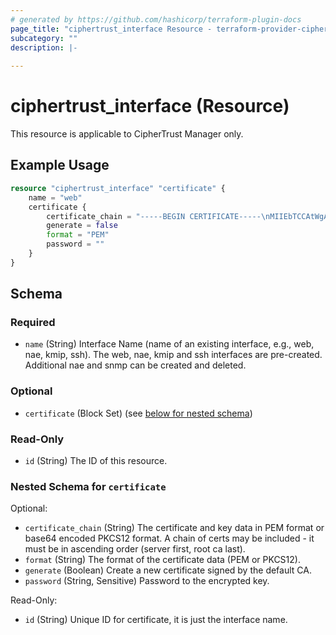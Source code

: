 ```yaml
---
# generated by https://github.com/hashicorp/terraform-plugin-docs
page_title: "ciphertrust_interface Resource - terraform-provider-ciphertrust"
subcategory: ""
description: |-
  
---
```


# ciphertrust_interface (Resource)

This resource is applicable to CipherTrust Manager only.

## Example Usage

```terraform
resource "ciphertrust_interface" "certificate" {
    name = "web"
    certificate {
        certificate_chain = "-----BEGIN CERTIFICATE-----\nMIIEbTCCAtWgAwIBAgIIYmL8wAp4ZjgwDQYJKoZIhvcNAQELBQAwbDEgMB4GA1UE\nAxMXcnN5c2xvZy50aGFsZXNncm91cC5jb20xDDAKBgNVBAsTA0NQTDEPMA0GA1UE\nChMGVGhhbGVzMQ8wDQYDVQQHEwZBdXN0aW4xCzAJBgNVBAgTAlRYMQswCQYDVQQG\nEwJVUzAeFw0yMjA0MjIxOTA2NDFaFw0yNTAxMTYxOTA2NDVaMGsxHzAdBgNVBAMT\nFmNsaWVudC50aGFsZXNncm91cC5jb20xDDAKBgNVBAsTA0NQTDEPMA0GA1UEChMG\nVGhhbGVzMQ8wDQYDVQQHEwZBdXN0aW4xCzAJBgNVBAgTAlRYMQswCQYDVQQGEwJV\nUzCCASIwDQYJKoZIhvcNAQEBBQADggEPADCCAQoCggEBAKfb1Oz+tul2Grxz/J2x\n1MBIOjiHJj+d74Bi0VfTZ/xHMCw5pf6xI3AXVw+hukh/qHM0qAZ1yyOm8PZ155oP\nTuN62c1ZwkV2c0XvHrjpbK9iIF4zP0y+X23B3eQt7XE3zIiaPmF5+CAMWgPXM1ZR\nHyE5qhT7wpGGtNsRVWYepz0XTbPwRdFZe8IeMXIrfiLlONJCLX9ueqR1Ec73QK/e\n4SVDJHvNwuzXo1BFRnVh+mLjQFmA+GVsYw61cbn2tT5T+1lrpPd7ZhZ7AI2XX6T9\nua3oZXwHNJ9m8Zh+H+qOj4IR/zKZjKszHn8wVBJlSZZ8ieXoVpzp+VHbMG1wVqJo\nBLECAwEAAaOBkzCBkDAMBgNVHRMBAf8EAjAAMB0GA1UdJQQWMBQGCCsGAQUFBwMC\nBggrBgEFBQcDATAhBgNVHREEGjAYghZjbGllbnQudGhhbGVzZ3JvdXAuY29tMB0G\nA1UdDgQWBBS/vJGs7udewv1Lz2/G8T4hbjQn5TAfBgNVHSMEGDAWgBTMv+bTbkR0\nnBUoO7o0fazL6X4hjzANBgkqhkiG9w0BAQsFAAOCAYEAnPvw1qon5fusz+HJpXf8\nD0f4XzEcQf3MWGl1KyoTv43w+4cFH+32pi67fTb0Yu3F8AwbzM0G7WilIuIbfaDU\nh+Sy/XuczdAH2mJ2bhffRqaUD9/53WuMcuqLWj1TIQaUuf39nO6e9AGHTPLvT6ce\nJ0IAi4MR3Y00a+gJ6MeN/GFhbr3eHPveDSMVrKkaPemxO4cpz05SeTDtRobioPSq\nyBUtAYwr4g76mtHZGVvYP2+xgMC6vIuxMOZGfWuS78YT2tJ6Ubdsch5m86ZhkvTD\nGVYHKAHrMnIStzEI0r4+BodKm+zMnRsW0pHQMES9brB457GNXU8tl36K+v11n98F\nxX8jn8g//xX7ughI8mhtrmuHhlR9LIDUqW6fjeSym0dU24c1/n3/gfgRNgVAXCY+\n1Hh7oIYU/fvTzH7GFFOzBdbTmefKLJQ44M0BBZL9w9TSVzgRPPNDuihw+6L5X0cZ\nj9UYX/4b1RLVk9yC+NfgBbiiD6NU49vF6kNnjrvgDE5L\n-----END CERTIFICATE-----\n-----BEGIN RSA PRIVATE KEY-----\nMIIEpAIBAAKCAQEAp9vU7P626XYavHP8nbHUwEg6OIcmP53vgGLRV9Nn/EcwLDml\n/rEjcBdXD6G6SH+oczSoBnXLI6bw9nXnmg9O43rZzVnCRXZzRe8euOlsr2IgXjM/\nTL5fbcHd5C3tcTfMiJo+YXn4IAxaA9czVlEfITmqFPvCkYa02xFVZh6nPRdNs/BF\n0Vl7wh4xcit+IuU40kItf256pHURzvdAr97hJUMke83C7NejUEVGdWH6YuNAWYD4\nZWxjDrVxufa1PlP7WWuk93tmFnsAjZdfpP25rehlfAc0n2bxmH4f6o6PghH/MpmM\nqzMefzBUEmVJlnyJ5ehWnOn5UdswbXBWomgEsQIDAQABAoIBAQCmMPqRYmbKooo6\nB0QXBVg0v84U5Yoy9jWIEU5e/Ao6Nmk1gCYfElaZxiIGcgMzgGDRH1M0gi+Lrt9n\nxLh3Say7gIhfzfyQNYRPuz3ZqhJXWnndijOj0eA9lPIR1n7911cD8GLOs6m8YT5G\nCyziyxJdHPCOMe0jlBE/y9uXbcX6rptAWwQWBmS/3XDMd/PTeDITU+UEFtuojdc7\nC5XkHEgg6mV/x8aVjNu36fu/DQ3rvHXgQG34PRmenB2GR+cl5ZtzyZA7EaROjbtD\nXPXq7l1TUENdQPoB9hcu40RwYp+wpSlaHgk2QvvRn7SDZUA4maSxBvLJjBWJCHsi\nnyvfIgN5AoGBAMpbWKDKLvRohMVrzMM5A5AcfcsSYmqTAjDXE+S6jBjdt0/cMMbZ\nR9fSXhnPM2YiMU+LNjkyT0AAE5qZQdUBJyF1fOGPS+WEDliZShLpUECqOSE2JOH0\n8x/fYF1FQ2Pf8by2uB6GlmdfMd55VfMFIHjusRcI7s8YuFN0P8cFmUHjAoGBANRb\nUk6IgnXW4VPvS2OCiTyn4yxBha0awwauwt6HJuCQAUhteGTOJhvhPbKtdD4pUDEA\nlB9IaCGdQj5EL4g98g0+7s19Jt1DlG0d0HqGDQdhe9cE9yZI09hlE+5co6Ir1Q2I\nJzP4nM1DmVa1h9z4xMOB36tlPZ3dpIoPkRIp+1NbAoGAc4G60GU4cjiq+Qn0oscL\nmpo4z87ZsJ3jlT9f0qMNTzBX79TvXsIuOSqSnkbgvv7riM0dEX7/L7gbeJbcthpn\nXLj0pMgn+YXsrnQpjSvyrEa+P4/pc7VfhiT6m6LqubreAOuHo50Ng0oabDR0dDjL\n9VvCaDSoJDynErP7p74xYiMCgYAxICMtScUsb5ZW7X+6OIN5Bbm3Dj1Xa158mEc6\nZXen8YhqcfCtGUeVoYi9YgUHMFV90I1zozN7uz6M2wdH9FSfndRusyofe7fFemU1\nQveWooWcm2h1cdmYMOHofYPZS1yRMdMn4bacgavidEJG60HRnKTaqKQVdiXPToSX\n+CBNCwKBgQC21qJby/9cEXhkUaPMEfTiRVMcDw9Ok0zGLFPFNkpNdTXyQg2rlztU\nP2TBsqOB74GZjfansVFPA/nHkh63ky16QzuBxnSe8qKOQCunN1va9vN02QpHD25m\nPOLFvwBWFMScOCHxIwNf+QGeeJp8gzntLw61SyuUqGbZ1yvMIM5Lgg==\n-----END RSA PRIVATE KEY-----\n-----BEGIN CERTIFICATE-----\nMIIEwTCCAymgAwIBAgIIYmLF5CG+O/4wDQYJKoZIhvcNAQELBQAwbDEgMB4GA1UE\nAxMXcnN5c2xvZy50aGFsZXNncm91cC5jb20xDDAKBgNVBAsTA0NQTDEPMA0GA1UE\nChMGVGhhbGVzMQ8wDQYDVQQHEwZBdXN0aW4xCzAJBgNVBAgTAlRYMQswCQYDVQQG\nEwJVUzAeFw0yMjA0MjIxNTEyMzdaFw0zMjA0MjAxNTEyNDVaMGwxIDAeBgNVBAMT\nF3JzeXNsb2cudGhhbGVzZ3JvdXAuY29tMQwwCgYDVQQLEwNDUEwxDzANBgNVBAoT\nBlRoYWxlczEPMA0GA1UEBxMGQXVzdGluMQswCQYDVQQIEwJUWDELMAkGA1UEBhMC\nVVMwggGiMA0GCSqGSIb3DQEBAQUAA4IBjwAwggGKAoIBgQDEGGVs3IpvFcGk7E75\nGD8GbWh3y8QrRWDSkGbjtYA/UDFESgd2cYK8tAimXYxYaCqYQ8Pk3n4YCzeYdtWr\nmMuDvlrOZzNChkMtnuBfDq2xxaLV1sw7ideSbhRs7b7wST0s2ZaaTZlBUm98kLa4\nfomhA21XfecKwIduN3mVYz8tv2wvGnz5LUA/VwQelMINJimnRFqjSlIdDnss4vZb\nMXJIUBcjGeCwHBKMx6iO+W8t4tVP2LHNEHal6+P1bYYP47SA4AaZKcCrajpDMJDh\nDAes0rFIhl4mr2s/F+OFOUWEPKWTzE9hgZJoOAyu+fjINR6nMim1rppnO56kLG3o\nLjWWR1CCwStHVL00RaQSShlGFwKEDym86sp4lb4Wq7YgAE2BM5F0QhqpSAsnp8sn\nKRYmgOuuak/YZXSSN6DBLdDAvlU7nnh9l4QVvmV+arzlRKarpSDGusThQfHxmAGe\nYLT2e6ImAkaT3qidweVFvVroAzlxVTcd0YWoqkhO389MsxECAwEAAaNnMGUwDwYD\nVR0TAQH/BAUwAwEB/zAiBgNVHREEGzAZghdyc3lzbG9nLnRoYWxlc2dyb3VwLmNv\nbTAPBgNVHQ8BAf8EBQMDBwYAMB0GA1UdDgQWBBTMv+bTbkR0nBUoO7o0fazL6X4h\njzANBgkqhkiG9w0BAQsFAAOCAYEAIjRlWUC9eTKkCR9k7mIwE6sjLkQqQo9CEEqX\nJhT5FChvxK/TlLb427a3B1glpo0DXXcOt/lA71zz69vg3FOlDNhP8ggIucl6qV+c\nG5eDIzV1XLPOIeyXmImg++/jojtofMJEciYyU0IGQ+3+2rKl3+4F8+yZQBRopP0b\nao9BD/IKH913NSKodkrivn5LSZqdOYi+yiFYUTPe1XA1OnI89E2xH4ZaX0g5Sxxw\nqWFu3LXrJUd9HQp6I7hvSHPtByPEWnj1WEVpdlXNuTRZl9Qewp+F2/4xiA0idftU\nySQlgX9teCgOwn4/TTxgy6v/kWhWJncMus0T71hUatgATQhqvkz/RH8ucNoKIDKl\nYezuXywR6To5/9SyhU4/z4etCMp+PJH8DQmiYQJB6xRvrNgS6dCbcYL4pWXuXCkv\nivzyv/K/G+7PHhgNLLxUZcKzpdxlaSTmtkxhgqwZ7nl/xX+ocrZLjohKHBFbFWLR\nSN09lRQcs7RbEpX/HDlIoOzok4KO\n-----END CERTIFICATE-----\n"
        generate = false
        format = "PEM"
        password = ""
    }
}
```

<!-- schema generated by tfplugindocs -->
## Schema

### Required

- `name` (String) Interface Name (name of an existing interface, e.g., web, nae, kmip, ssh). The web, nae, kmip and ssh interfaces are pre-created. Additional nae and snmp can be created and deleted.

### Optional

- `certificate` (Block Set) (see [below for nested schema](#nestedblock--certificate))

### Read-Only

- `id` (String) The ID of this resource.

<a id="nestedblock--certificate"></a>
### Nested Schema for `certificate`

Optional:

- `certificate_chain` (String) The certificate and key data in PEM format or base64 encoded PKCS12 format. A chain of certs may be included - it must be in ascending order (server first, root ca last).
- `format` (String) The format of the certificate data (PEM or PKCS12).
- `generate` (Boolean) Create a new certificate signed by the default CA.
- `password` (String, Sensitive) Password to the encrypted key.

Read-Only:

- `id` (String) Unique ID for certificate, it is just the interface name.


